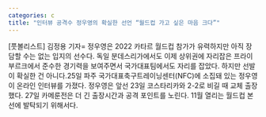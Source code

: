 ```yaml
---
categories: c
title: "인터뷰 공격수 정우영의 확실한 선언 “월드컵 가고 싶은 마음 크다”"
---
```

[풋볼리스트] 김정용 기자= 정우영은 2022 카타르 월드컵 참가가 유력하지만 아직 장담할 수는 없는 입지의 선수다. 독일 분데스리가에서도 이제 상위권에 자리잡은 프라이부르크에서 준수한 경기력을 보여주면서 국가대표팀에서도 자리를 잡았다. 하지만 선발이 확실한 건 아니다.25일 파주 국가대표축구트레이닝센터(NFC)에 소집돼 있는 정우영이 온라인 인터뷰를 가졌다. 정우영은 앞선 23일 코스타리카와 2-2로 비길 때 교체 출장했다. 27일 카메룬전은 더 긴 출장시간과 공격 포인트를 노린다. 11월 열리는 월드컵 본선에 발탁되기 위해서다.